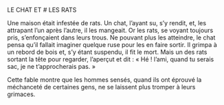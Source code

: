 LE CHAT ET # LES RATS

Une maison était infestée de rats. Un chat, l’ayant su, s’y rendit, et, les attrapant l’un après l’autre, il les mangeait. 
Or les rats, se voyant toujours pris, s’enfonçaient dans leurs trous. 
Ne pouvant plus les atteindre, le chat pensa qu’il fallait imaginer quelque ruse pour les en faire sortir. 
Il grimpa à un rebord de bois et, s’y étant suspendu, il fit le mort. 
Mais un des rats sortant la tête pour regarder, l’aperçut et dit : 
« Hé ! l’ami, quand tu serais sac, je ne t’approcherais pas. »

Cette fable montre que les hommes sensés, quand ils ont éprouvé la méchanceté de certaines gens, ne se laissent plus tromper à leurs grimaces. 
